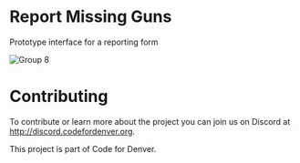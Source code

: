 # Report Missing Guns
Prototype interface for a reporting form

![Group 8](https://user-images.githubusercontent.com/17071865/154291660-603905fb-b1ef-46a2-b65b-a09401853d43.png)


# Contributing

To contribute or learn more about the project you can join us on Discord at http://discord.codefordenver.org.

This project is part of Code for Denver. 
